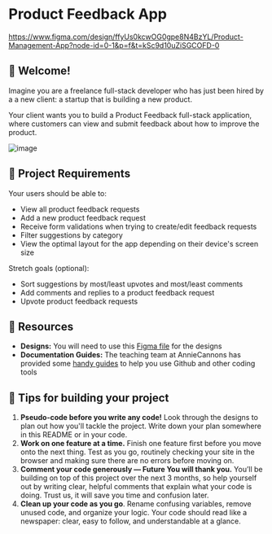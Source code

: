 # Product Feedback App

https://www.figma.com/design/ffyUs0kcwOG0gpe8N4BzYL/Product-Management-App?node-id=0-1&p=f&t=kSc9d10uZiSGCOFD-0

## 👋 Welcome!

Imagine you are a freelance full-stack developer who has just been hired by a a new client: a startup that is building a new product. 

Your client wants you to build a Product Feedback full-stack application, where customers can view and submit feedback about how to improve the product. 

![image](https://github.com/user-attachments/assets/f473f1d0-02d2-4dfb-a67a-7936cd7c79ca)

## 🎯 Project Requirements

Your users should be able to:

- View all product feedback requests
- Add a new product feedback request
- Receive form validations when trying to create/edit feedback requests
- Filter suggestions by category
- View the optimal layout for the app depending on their device's screen size

Stretch goals (optional):
- Sort suggestions by most/least upvotes and most/least comments
- Add comments and replies to a product feedback request
- Upvote product feedback requests

## 🔗 Resources

- **Designs:** You will need to use this [Figma file](https://www.figma.com/design/ffyUs0kcwOG0gpe8N4BzYL/Product-Management-App?node-id=0-1&p=f&t=kSc9d10uZiSGCOFD-0) for the designs
- **Documentation Guides:** The teaching team at AnnieCannons has provided some [handy guides](https://docs.google.com/document/d/18jxCUA0bebCyYaIHy8aaKMgOQH4w5-b-iCGDWpV4K4M/edit?tab=t.0#heading=h.ykdbmvmlp0ag) to help you use Github and other coding tools

## 📝 Tips for building your project

1. **Pseudo-code before you write any code!** Look through the designs to plan out how you'll tackle the project. Write down your plan somewhere in this README or in your code. 
2. **Work on one feature at a time.** Finish one feature first before you move onto the next thing. Test as you go, routinely checking your site in the browser and making sure there are no errors before moving on. 
3. **Comment your code generously — Future You will thank you.** You’ll be building on top of this project over the next 3 months, so help yourself out by writing clear, helpful comments that explain what your code is doing. Trust us, it will save you time and confusion later.
4. **Clean up your code as you go**. Rename confusing variables, remove unused code, and organize your logic. Your code should read like a newspaper: clear, easy to follow, and understandable at a glance.
